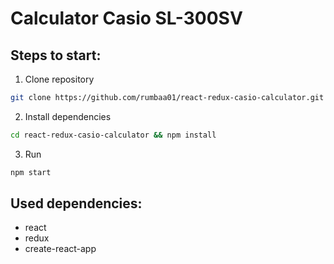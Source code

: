 # Calculator Casio SL-300SV

## Steps to start:

1. Clone repository
```bash
git clone https://github.com/rumbaa01/react-redux-casio-calculator.git
```

2. Install dependencies

```bash
cd react-redux-casio-calculator && npm install
```

3. Run

```bash
npm start
```

## Used dependencies:

* react
* redux
* create-react-app